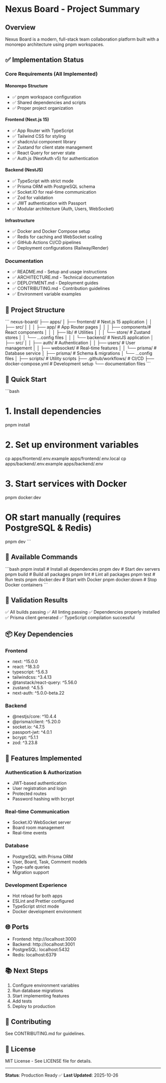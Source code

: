 # Nexus Board - Project Summary

## Overview
Nexus Board is a modern, full-stack team collaboration platform built with a monorepo architecture using pnpm workspaces.

## ✅ Implementation Status

### Core Requirements (All Implemented)

#### Monorepo Structure
- ✅ pnpm workspace configuration
- ✅ Shared dependencies and scripts
- ✅ Proper project organization

#### Frontend (Next.js 15)
- ✅ App Router with TypeScript
- ✅ Tailwind CSS for styling
- ✅ shadcn/ui component library
- ✅ Zustand for client state management
- ✅ React Query for server state
- ✅ Auth.js (NextAuth v5) for authentication

#### Backend (NestJS)
- ✅ TypeScript with strict mode
- ✅ Prisma ORM with PostgreSQL schema
- ✅ Socket.IO for real-time communication
- ✅ Zod for validation
- ✅ JWT authentication with Passport
- ✅ Modular architecture (Auth, Users, WebSocket)

#### Infrastructure
- ✅ Docker and Docker Compose setup
- ✅ Redis for caching and WebSocket scaling
- ✅ GitHub Actions CI/CD pipelines
- ✅ Deployment configurations (Railway/Render)

### Documentation
- ✅ README.md - Setup and usage instructions
- ✅ ARCHITECTURE.md - Technical documentation
- ✅ DEPLOYMENT.md - Deployment guides
- ✅ CONTRIBUTING.md - Contribution guidelines
- ✅ Environment variable examples

## 📁 Project Structure

\`\`\`
nexus-board/
├── apps/
│   ├── frontend/           # Next.js 15 application
│   │   ├── src/
│   │   │   ├── app/       # App Router pages
│   │   │   ├── components/# React components
│   │   │   ├── lib/       # Utilities
│   │   │   └── store/     # Zustand stores
│   │   └── ...config files
│   │
│   └── backend/           # NestJS application
│       ├── src/
│       │   ├── auth/      # Authentication
│       │   ├── users/     # User management
│       │   ├── websocket/ # Real-time features
│       │   └── prisma/    # Database service
│       ├── prisma/        # Schema & migrations
│       └── ...config files
│
├── scripts/               # Utility scripts
├── .github/workflows/     # CI/CD
├── docker-compose.yml     # Development setup
└── documentation files
\`\`\`

## 🚀 Quick Start

\`\`\`bash
# 1. Install dependencies
pnpm install

# 2. Set up environment variables
cp apps/frontend/.env.example apps/frontend/.env.local
cp apps/backend/.env.example apps/backend/.env

# 3. Start services with Docker
pnpm docker:dev

# OR start manually (requires PostgreSQL & Redis)
pnpm dev
\`\`\`

## 🔧 Available Commands

\`\`\`bash
pnpm install        # Install all dependencies
pnpm dev           # Start dev servers
pnpm build         # Build all packages
pnpm lint          # Lint all packages
pnpm test          # Run tests
pnpm docker:dev    # Start with Docker
pnpm docker:down   # Stop Docker containers
\`\`\`

## 🧪 Validation Results

✅ All builds passing
✅ All linting passing
✅ Dependencies properly installed
✅ Prisma client generated
✅ TypeScript compilation successful

## 📦 Key Dependencies

### Frontend
- next: ^15.0.0
- react: ^18.3.0
- typescript: ^5.6.3
- tailwindcss: ^3.4.13
- @tanstack/react-query: ^5.56.0
- zustand: ^4.5.5
- next-auth: ^5.0.0-beta.22

### Backend
- @nestjs/core: ^10.4.4
- @prisma/client: ^5.20.0
- socket.io: ^4.7.5
- passport-jwt: ^4.0.1
- bcrypt: ^5.1.1
- zod: ^3.23.8

## 🎯 Features Implemented

### Authentication & Authorization
- JWT-based authentication
- User registration and login
- Protected routes
- Password hashing with bcrypt

### Real-time Communication
- Socket.IO WebSocket server
- Board room management
- Real-time events

### Database
- PostgreSQL with Prisma ORM
- User, Board, Task, Comment models
- Type-safe queries
- Migration support

### Development Experience
- Hot reload for both apps
- ESLint and Prettier configured
- TypeScript strict mode
- Docker development environment

## 🌐 Ports

- Frontend: http://localhost:3000
- Backend: http://localhost:3001
- PostgreSQL: localhost:5432
- Redis: localhost:6379

## 📚 Next Steps

1. Configure environment variables
2. Run database migrations
3. Start implementing features
4. Add tests
5. Deploy to production

## 🤝 Contributing

See CONTRIBUTING.md for guidelines.

## 📄 License

MIT License - See LICENSE file for details.

---

**Status**: Production Ready ✅
**Last Updated**: 2025-10-26
